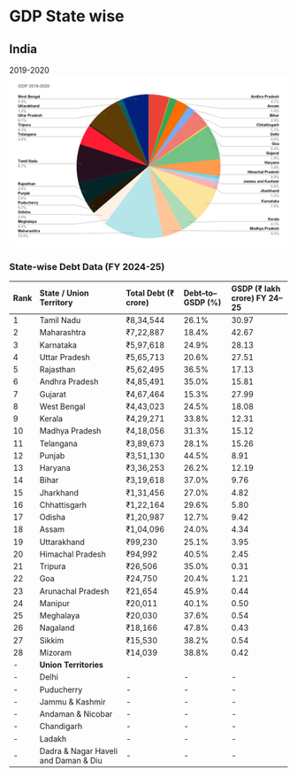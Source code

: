 
# GDP State wise

## India

2019-2020
![alt text](./images/GDP_2019-2020.png)

### State-wise Debt Data (FY 2024-25)

| Rank | State / Union Territory | Total Debt (₹ crore) | Debt–to–GSDP (%) | GSDP (₹ lakh crore) FY 24–25 |
|:---|:---|:---|:---|:---|
| 1 | Tamil Nadu | ₹8,34,544 | 26.1% | 30.97 |
| 2 | Maharashtra | ₹7,22,887 | 18.4% | 42.67 |
| 3 | Karnataka | ₹5,97,618 | 24.9% | 28.13 |
| 4 | Uttar Pradesh | ₹5,65,713 | 20.6% | 27.51 |
| 5 | Rajasthan | ₹5,62,495 | 36.5% | 17.13 |
| 6 | Andhra Pradesh | ₹4,85,491 | 35.0% | 15.81 |
| 7 | Gujarat | ₹4,67,464 | 15.3% | 27.99 |
| 8 | West Bengal | ₹4,43,023 | 24.5% | 18.08 |
| 9 | Kerala | ₹4,29,271 | 33.8% | 12.31 |
| 10 | Madhya Pradesh | ₹4,18,056 | 31.3% | 15.12 |
| 11 | Telangana | ₹3,89,673 | 28.1% | 15.26 |
| 12 | Punjab | ₹3,51,130 | 44.5% | 8.91 |
| 13 | Haryana | ₹3,36,253 | 26.2% | 12.19 |
| 14 | Bihar | ₹3,19,618 | 37.0% | 9.76 |
| 15 | Jharkhand | ₹1,31,456 | 27.0% | 4.82 |
| 16 | Chhattisgarh | ₹1,22,164 | 29.6% | 5.80 |
| 17 | Odisha | ₹1,20,987 | 12.7% | 9.42 |
| 18 | Assam | ₹1,04,096 | 24.0% | 4.34 |
| 19 | Uttarakhand | ₹99,230 | 25.1% | 3.95 |
| 20 | Himachal Pradesh | ₹94,992 | 40.5% | 2.45 |
| 21 | Tripura | ₹26,506 | 35.0% | 0.31 |
| 22 | Goa | ₹24,750 | 20.4% | 1.21 |
| 23 | Arunachal Pradesh | ₹21,654 | 45.9% | 0.44 |
| 24 | Manipur | ₹20,011 | 40.1% | 0.50 |
| 25 | Meghalaya | ₹20,030 | 37.6% | 0.54 |
| 26 | Nagaland | ₹18,166 | 47.8% | 0.43 |
| 27 | Sikkim | ₹15,530 | 38.2% | 0.54 |
| 28 | Mizoram | ₹14,039 | 38.8% | 0.42 |
| - | **Union Territories** | | | |
| - | Delhi | - | - | - |
| - | Puducherry | - | - | - |
| - | Jammu & Kashmir | - | - | - |
| - | Andaman & Nicobar | - | - | - |
| - | Chandigarh | - | - | - |
| - | Ladakh | - | - | - |
| - | Dadra & Nagar Haveli and Daman & Diu | - | - | - |

